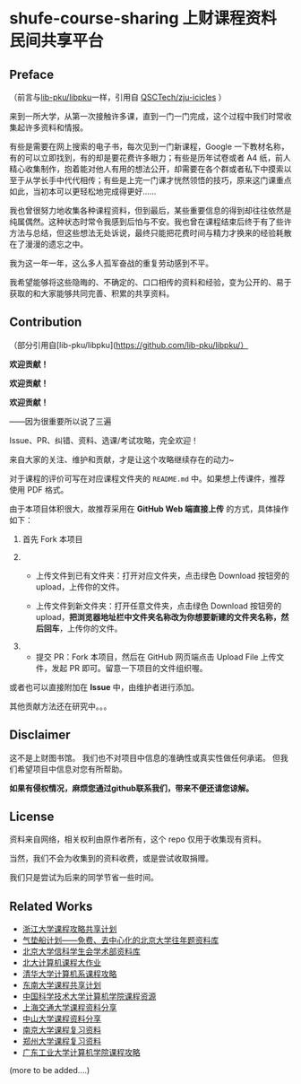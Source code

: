 # shufe-course-sharing 上财课程资料民间共享平台

## Preface

（前言与[lib-pku/libpku](https://github.com/lib-pku/libpku/)一样，引用自 [QSCTech/zju-icicles](https://github.com/QSCTech/zju-icicles) ）

来到一所大学，从第一次接触许多课，直到一门一门完成，这个过程中我们时常收集起许多资料和情报。

有些是需要在网上搜索的电子书，每次见到一门新课程，Google 一下教材名称，有的可以立即找到，有的却是要花费许多眼力；有些是历年试卷或者 A4 纸，前人精心收集制作，抱着能对他人有用的想法公开，却需要在各个群或者私下中摸索以至于从学长手中代代相传；有些是上完一门课才恍然领悟的技巧，原来这门课重点如此，当初本可以更轻松地完成得更好……

我也曾很努力地收集各种课程资料，但到最后，某些重要信息的得到却往往依然是纯属偶然。这种状态时常令我感到后怕与不安。我也曾在课程结束后终于有了些许方法与总结，但这些想法无处诉说，最终只能把花费时间与精力才换来的经验耗散在了漫漫的遗忘之中。

我为这一年一年，这么多人孤军奋战的重复劳动感到不平。

我希望能够将这些隐晦的、不确定的、口口相传的资料和经验，变为公开的、易于获取的和大家能够共同完善、积累的共享资料。

## Contribution
（部分引用自[lib-pku/libpku](https://github.com/lib-pku/libpku/）

**欢迎贡献！**

**欢迎贡献！**

**欢迎贡献！**

——因为很重要所以说了三遍

Issue、PR、纠错、资料、选课/考试攻略，完全欢迎！

来自大家的关注、维护和贡献，才是让这个攻略继续存在的动力~

对于课程的评价可写在对应课程文件夹的 `README.md` 中。如果想上传课件，推荐使用 PDF 格式。

由于本项目体积很大，故推荐采用在 **GitHub Web 端直接上传** 的方式，具体操作如下：

1. 首先 Fork 本项目

2. - 上传文件到已有文件夹：打开对应文件夹，点击绿色 Download 按钮旁的 upload，上传你的文件。

   - 上传文件到新文件夹：打开任意文件夹，点击绿色 Download 按钮旁的 upload，**把浏览器地址栏中文件夹名称改为你想要新建的文件夹名称，然后回车**，上传你的文件。

3. - 提交 PR：Fork 本项目，然后在 GitHub 网页端点击 Upload File 上传文件，发起 PR 即可。留意一下项目的文件组织喔。

或者也可以直接附加在 **Issue** 中，由维护者进行添加。

其他贡献方法还在研究中。。。

## Disclaimer

这不是上财图书馆。
我们也不对项目中信息的准确性或真实性做任何承诺。
但我们希望项目中信息对您有所帮助。

**如果有侵权情况，麻烦您通过github联系我们，带来不便还请您谅解。**

## License

资料来自网络，相关权利由原作者所有，这个 repo 仅用于收集现有资料。

当然，我们不会为收集到的资料收费，或是尝试收取捐赠。

我们只是尝试为后来的同学节省一些时间。

## Related Works

- [浙江大学课程攻略共享计划](https://github.com/QSCTech/zju-icicles)
- [气垫船计划——免费、去中心化的北京大学往年题资料库](https://github.com/martinwu42/project-hover)
- [北京大学信科学生会学术部资料库](https://github.com/EECS-PKU-XSB/Shared-learning-materials)
- [北大计算机课程大作业](https://github.com/tongtzeho/PKUCourse)
- [清华大学计算机系课程攻略](https://github.com/PKUanonym/REKCARC-TSC-UHT)
- [东南大学课程共享计划](https://github.com/zjdx1998/seucourseshare)
- [中国科学技术大学计算机学院课程资源](https://github.com/USTC-Resource/USTC-Course)
- [上海交通大学课程资料分享](https://github.com/CoolPhilChen/SJTU-Courses/)
- [中山大学课程资料分享](https://github.com/sysuexam/SYSU-Exam)
- [南京大学课程复习资料](https://github.com/idealclover/NJU-Review-Materials)
- [郑州大学课程复习资料](https://github.com/CooperNiu/ZZU-Courses-Resource)
- [广东工业大学计算机学院课程攻略](https://github.com/brenner8023/gdut-course)

(more to be added....)
